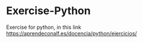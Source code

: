 # Exercise-Python
Exercise for python, in this link https://aprendeconalf.es/docencia/python/ejercicios/
